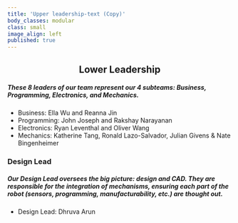 ```yaml
---
title: 'Upper leadership-text (Copy)'
body_classes: modular
class: small
image_align: left
published: true
---
```


## <center> Lower Leadership </center>

##### These 8 leaders of our team represent our 4 subteams: Business, Programming, Electronics, and Mechanics.
* Business: Ella Wu and Reanna Jin
* Programming: John Joseph and Rakshay Narayanan
* Electronics: Ryan Leventhal and Oliver Wang
* Mechanics: Katherine Tang, Ronald Lazo-Salvador, Julian Givens & Nate Bingenheimer 

### Design Lead
##### Our Design Lead oversees the big picture: design and CAD. They are responsible for the integration of mechanisms, ensuring each part of the robot (sensors, programming, manufacturability, etc.) are thought out.
* Design Lead: Dhruva Arun